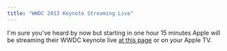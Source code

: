 ```yaml
---
title: "WWDC 2013 Keynote Streaming Live"
---
```

<p>I'm sure you've heard by now but starting in one hour 15 minutes Apple will be streaming their WWDC keynote live <a href="http://www.apple.com/apple-events/june-2013/">at this page</a> or on your Apple TV.</p>
